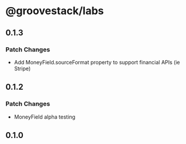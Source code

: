 # @groovestack/labs

## 0.1.3

### Patch Changes

- Add MoneyField.sourceFormat property to support financial APIs (ie Stripe)

## 0.1.2

### Patch Changes

- MoneyField alpha testing

## 0.1.0
